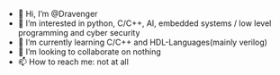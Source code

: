 - 👋 Hi, I’m @Dravenger
- 👀 I’m interested in python, C/C++, AI, embedded systems / low level programming and cyber security
- 🌱 I’m currently learning C/C++ and HDL-Languages(mainly verilog)
- 💞️ I’m looking to collaborate on nothing
- 📫 How to reach me: not at all

<!---
Dravenger/Dravenger is a ✨ special ✨ repository because its `README.md` (this file) appears on your GitHub profile.
You can click the Preview link to take a look at your changes.
--->
